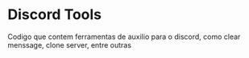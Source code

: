 # Discord Tools
Codigo que contem ferramentas de auxilio para o discord, como clear menssage, clone server, entre outras

